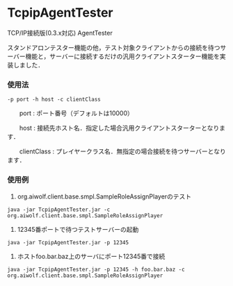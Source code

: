 # TcpipAgentTester
TCP/IP接続版(0.3.x対応) AgentTester

スタンドアロンテスター機能の他，テスト対象クライアントからの接続を待つサーバー機能と，サーバーに接続するだけの汎用クライアントスターター機能を実装しました．

### 使用法

  ```
  -p port -h host -c clientClass
  ```
    
  　　port : ポート番号（デフォルトは10000）
  
  　　host : 接続先ホスト名．指定した場合汎用クライアントスターターとなります．
  
  　　clientClass : プレイヤークラス名．無指定の場合接続を待つサーバーとなります．
  
### 使用例

  1. org.aiwolf.client.base.smpl.SampleRoleAssignPlayerのテスト
  
  ```
  java -jar TcpipAgentTester.jar -c org.aiwolf.client.base.smpl.SampleRoleAssignPlayer
  ```
  
  1. 12345番ポートで待つテストサーバーの起動
  
  ```
  java -jar TcpipAgentTester.jar -p 12345
  ```
  
  1. ホストfoo.bar.baz上のサーバにポート12345番で接続
  
  ```
  java -jar TcpipAgentTester.jar -p 12345 -h foo.bar.baz -c org.aiwolf.client.base.smpl.SampleRoleAssignPlayer
  ```